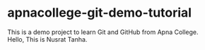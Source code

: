 # apnacollege-git-demo-tutorial
This is a demo project to learn Git and GitHub from Apna College.
<br>
Hello, This is Nusrat Tanha.

			

